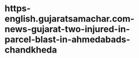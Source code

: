 # https-english.gujaratsamachar.com-news-gujarat-two-injured-in-parcel-blast-in-ahmedabads-chandkheda